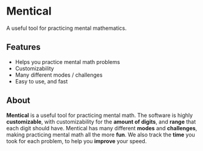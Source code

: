 # Mentical

A useful tool for practicing mental mathematics.

## Features

- Helps you practice mental math problems
- Customizability
- Many different modes / challenges
- Easy to use, and fast

## About

**Mentical** is a useful tool for practicing mental math. The software is highly **customizable**, with customizability for the **amount of digits**, and **range** that each digit should have. Mentical has many different **modes** and **challenges**, making practicing mental math all the more **fun**. We also track the **time** you took for each problem, to help you **improve** your speed.
